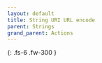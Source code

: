 ```yaml
---
layout: default
title: String URI URL encode
parent: Strings
grand_parent: Actions
---
```

{: .fs-6 .fw-300 }
